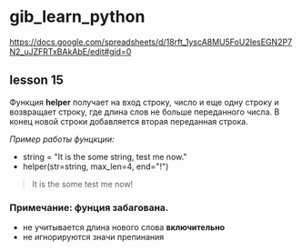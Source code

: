 # gib_learn_python

https://docs.google.com/spreadsheets/d/18rft_1yscA8MU5FoU2IesEGN2P7N2_uJZFRTxBAkAbE/edit#gid=0


## lesson 15
Функция **helper** получает на вход строку, число и еще одну строку и возвращает строку, где длина слов не больше переданного числа. В конец новой строки 
добавляется вторая переданная строка.

_Пример работы фунцкции:_
- string = "It is the some string, test me now."
- helper(str=string, max_len=4, end="!")
> It is the some test me now!

### Примечание: фунция забагована.
- не учитывается длина нового слова **включительно**
- не игнорируются значи препинания